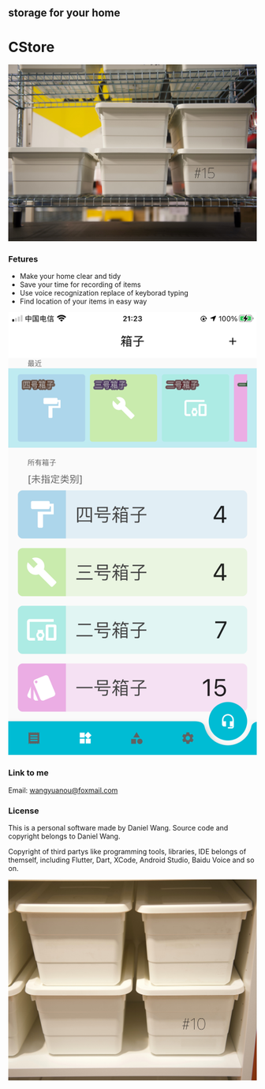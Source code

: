 ## storage for your home
# CStore

![avatar](./1.jpg)

### Fetures
- Make your home clear and tidy
- Save your time for recording of items
- Use voice recognization replace of keyborad typing
- Find location of your items in easy way

![avatar](./3.png)


### Link to me
Email: wangyuanou@foxmail.com

### License
This is a personal software made by Daniel Wang. Source code and copyright belongs to Daniel Wang.

Copyright of third partys like programming tools, libraries, IDE belongs of themself, including Flutter, Dart, XCode, Android Studio, Baidu Voice and so on.

![avatar](./2.jpg)